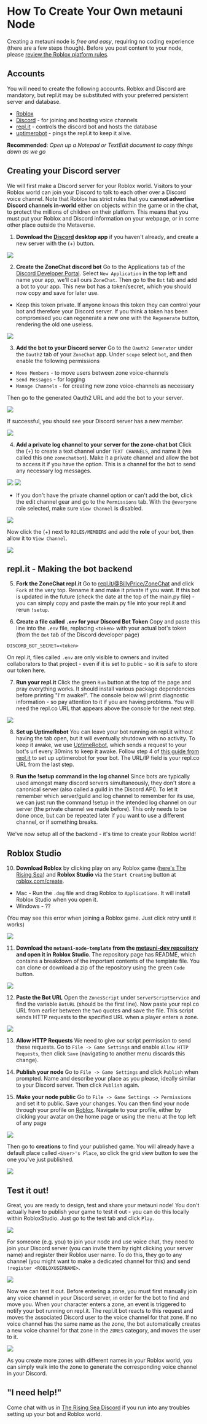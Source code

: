 # How To Create Your Own metauni Node

Creating a metauni node is *free and easy*, requiring no coding experience (there are a few steps though). Before you post content to your node, please [review the Roblox platform rules](http://metauni.org/posts/rules/rules).

## Accounts
You will need to create the following accounts. Roblox and Discord are mandatory, but repl.it may be substituted with your preferred persistent server and database.
- [Roblox](https://www.roblox.com)
- [Discord](https://discord.com/) - for joining and hosting voice channels
- [repl.it](https://repl.it) - controls the discord bot and hosts the database
- [uptimerobot](https://uptimerobot.com) - pings the repl.it to keep it alive.

**Recommended**: _Open up a Notepad or TextEdit document to copy things down as we go_

## Creating your Discord server
We will first make a Discord server for your Roblox world. Visitors to your Roblox world can join your Discord to talk to each other over a Discord voice channel. Note that Roblox has strict rules that you **cannot advertise Discord channels in-world** either on objects within the game or in the chat, to protect the millions of children on their platform. This means that you must put your Roblox and Discord information on your webpage, or in some other place outside the Metaverse.

1. **Download the [Discord](https://discord.com/) desktop app** if you haven't already, and create a new server with the (+) button.

![](new-discord-server.png)

2. **Create the ZoneChat discord bot**
Go to the Applications tab of the [Discord Developer Portal](https://discord.com/developers/applications). Select `New Application` in the top left and name your app, we'll call ours `ZoneChat`. Then go to the `Bot` tab and add a bot to your app. This new bot has a token/secret, which you should now copy and save for later use. 

- Keep this token private. If anyone knows this token they can control your bot and therefore your Discord server. If you think a token has been compromised you can regenerate a new one with the `Regenerate` button, rendering the old one useless.

 ![](zonechatbot-settings.png)

3. **Add the bot to your Discord server**
Go to the `Oauth2 Generator` under the `Oauth2` tab of your `ZoneChat` app. Under `scope` select `bot`, and then enable the following permissions
- `Move Members` - to move users between zone voice-channels
- `Send Messages` - for logging
- `Manage Channels` - for creating new zone voice-channels as necessary

Then go to the generated Oauth2 URL and add the bot to your server.

![](oauth2.png)

If successful, you should see your Discord server has a new member.

![](zonechat-added.png)

4. **Add a private log channel to your server for the zone-chat bot**
Click the (+) to create a text channel under `TEXT CHANNELS`, and name it (we called this one `zonechatbot`). Make it a private channel and allow the bot to access it if you have the option. This is a channel for the bot to send any necessary log messages.

![](create-channel.png)
![](create-text-channel.png)

- If you don't have the private channel option or can't add the bot, click the edit channel gear and go to the `Permissions` tab. With the `@everyone` role selected, make sure `View Channel` is disabled.

![](everyone-disable.png)

Now click the (+) next to `ROLES/MEMBERS` and add the **role** of your bot, then allow it to `View Channel`.

![](zonechat-enable.png)

## repl.it - Making the bot backend

5. **Fork the ZoneChat repl.it**
Go to [repl.it/@BillyPrice/ZoneChat](https://repl.it/@BillyPrice/ZoneChat) and click `Fork` at the very top. Rename it and make it private if you want.
If this bot is updated in the future (check the date at the top of the main.py file) - you can simply copy and paste the main.py file into your repl.it and rerun `!setup`.

6. **Create a file called `.env` for your Discord Bot Token**
Copy and paste this line into the `.env` file, replacing `<token>` with your actual bot's token (from the `Bot` tab of the Discord developer page)
```
DISCORD_BOT_SECRET=<token>
```
On repl.it, files called `.env` are only visible to owners and invited collaborators to that project - even if it is set to public - so it is safe to store our token here.

7. **Run your repl.it**
Click the green `Run` button at the top of the page and pray everything works. It should install various package dependencies before printing "I'm awake!". The console below will print diagnostic information - so pay attention to it if you are having problems. You will need the repl.co URL that appears above the console for the next step.

![](zonechat-run.png)

8. **Set up UptimeRobot**
You can leave your bot running on repl.it without having the tab open, but it will eventually shutdown with no activity. To keep it awake, we use [UptimeRobot](https://uptimerobot.com), which sends a request to your bot's url every 30mins to keep it awake. Follow step 4 of [this guide from repl.it](https://repl.it/talk/learn/Hosting-discordpy-bots-with-replit/11008) to set up uptimerobot for your bot. The URL/IP field is your repl.co URL from the last step.

9. **Run the !setup command in the log channel**
Since bots are typically used amongst many discord servers simultaneously, they don't store a canonical server (also called a guild in the Discord API). To let it remember which server/guild and log channel to remember for its use, we can just run the command !setup in the intended log channel on our server (the private channel we made before). This only needs to be done once, but can be repeated later if you want to use a different channel, or if something breaks.

We've now setup all of the backend - it's time to create your Roblox world!

## Roblox Studio
10. **Download Roblox** by clicking play on any Roblox game ([here's The Rising Sea](https://www.roblox.com/games/6224932973/The-Rising-Sea)) and **Roblox Studio** via the `Start Creating` button at [roblox.com/create](https://www.roblox.com/create).
  - Mac - Run the `.dmg` file and drag Roblox to `Applications`. It will install Roblox Studio when you open it.
  - Windows - ??

(You may see this error when joining a Roblox game. Just click retry until it works)

![](join-error.png)

11. **Download the `metauni-node-template` from the [metauni-dev repository](https://github.com/metauni/metauni-dev) and open it in Roblox Studio**.
The repository page has README, which contains a breakdown of the important contents of the template file. You can clone or download a zip of the repository using the green `Code` button.

![](code-button.png)

12. **Paste the Bot URL**
Open the `ZonesScript` under `ServerScriptService` and find the variable `BotURL` (should be the first line). Now paste your repl.co URL from earlier between the two quotes and save the file. This script sends HTTP requests to the specified URL when a player enters a zone.

![](bot-url.png)

13. **Allow HTTP Requests**
We need to give our script permission to send these requests. Go to `File -> Game Settings` and enable `Allow HTTP Requests`, then click `Save` (navigating to another menu discards this change).

14. **Publish your node**
Go to `File -> Game Settings` and click `Publish` when prompted. Name and describe your place as you please, ideally similar to your Discord server. Then click `Publish` again.

15. **Make your node public**
Go to `File -> Game Settings -> Permissions` and set it to public. Save your changes.
You can then find your node through your profile on [Roblox](https://www.roblox.com). Navigate to your profile, either by clicking your avatar on the home page or using the menu at the top left of any page

![](roblox-profile.png)

Then go to **creations** to find your published game. You will already have a default place called `<User>'s Place`, so click the grid view button to see the one you've just published.

![](creations.png)

## Test it out!
Great, you are ready to design, test and share your metauni node! You don't actually have to publish your game to test it out - you can do this locally within RobloxStudio. Just go to the test tab and click `Play`.

![](play-test.png)

For someone (e.g. you) to join your node and use voice chat, they need to join your Discord server (you can invite them by right clicking your server name) and register their Roblox user name. To do this, they go to any channel (you might want to make a dedicated channel for this) and send `!register <ROBLOXUSERNAME>`.

![](register-user.png)

Now we can test it out. Before entering a zone, you must first manually join any voice channel in your Discord server, in order for the bot to find and move you. When your character enters a zone, an event is triggered to notify your bot running on repl.it. The repl.it bot reacts to this request and moves the associated Discord user to the voice channel for that zone. If no voice channel has the same name as the zone, the bot automatically creates a new voice channel for that zone in the `ZONES` category, and moves the user to it.

![](zone-channels.png)

As you create more zones with different names in your Roblox world, you can simply walk into the zone to generate the corresponding voice channel in your Discord.

## "I need help!"

Come chat with us in [The Rising Sea Discord](https://discord.gg/9yBaAxPSK8) if you run into any troubles setting up your bot and Roblox world.
